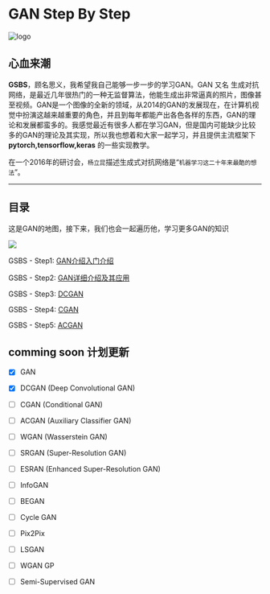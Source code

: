 # GAN Step By Step

![logo](https://img-blog.csdnimg.cn/dc199d960b704e0c9331376e069be96e.png#pic_center)

## 心血来潮

**GSBS**，顾名思义，我希望我自己能够一步一步的学习GAN。GAN 又名 生成对抗网络，是最近几年很热门的一种无监督算法，他能生成出非常逼真的照片，图像甚至视频。GAN是一个图像的全新的领域，从2014的GAN的发展现在，在计算机视觉中扮演这越来越重要的角色，并且到每年都能产出各色各样的东西，GAN的理论和发展都蛮多的。我感觉最近有很多人都在学习GAN，但是国内可能缺少比较多的GAN的理论及其实现，所以我也想着和大家一起学习，并且提供主流框架下 **pytorch,tensorflow,keras** 的一些实现教学。

在一个2016年的研讨会，`杨立昆`描述生成式对抗网络是“`机器学习这二十年来最酷的想法`”。

---



## 目录

这是GAN的地图，接下来，我们也会一起遍历他，学习更多GAN的知识

![ ](https://img-blog.csdnimg.cn/f4c3995b62bf48118af9291bb68c9210.png#pic_center)



GSBS - Step1:  [GAN介绍入门介绍]()

GSBS - Step2: [GAN详细介绍及其应用]()

GSBS - Step3: [DCGAN]()

GSBS - Step4: [CGAN]()

GSBS - Step5: [ACGAN]()



## comming soon 计划更新

- [x] GAN
- [x] DCGAN (Deep Convolutional GAN)
- [ ] CGAN (Conditional GAN)
- [ ] ACGAN (Auxiliary Classifier GAN)
- [ ] WGAN (Wasserstein GAN)
- [ ] SRGAN (Super-Resolution GAN)
- [ ] ESRAN (Enhanced Super-Resolution GAN)
- [ ] InfoGAN 
- [ ] BEGAN
- [ ] Cycle GAN
- [ ] Pix2Pix
- [ ] LSGAN
- [ ] WGAN GP
- [ ] Semi-Supervised GAN



[1]: https://blog.floydhub.com/gans-story-so-far/
[2]: https://github.com/hindupuravinash/the-gan-zoo
